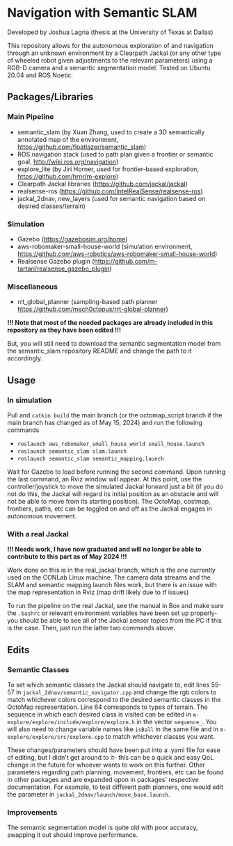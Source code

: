 # Navigation with Semantic SLAM
Developed by Joshua Lagria (thesis at the University of Texas at Dallas)

This repository allows for the autonomous exploration of and navigation through an unknown environment by a Clearpath Jackal (or any other type of wheeled robot given adjustments to the relevant parameters) using a RGB-D camera and a semantic segmentation model. Tested on Ubuntu 20.04 and ROS Noetic.


## Packages/Libraries
### Main Pipeline
- semantic_slam (by Xuan Zhang, used to create a 3D semantically annotated map of the environment, https://github.com/floatlazer/semantic_slam)
- ROS navigation stack (used to path plan given a frontier or semantic goal, http://wiki.ros.org/navigation)
- explore_lite (by Jiri Horner, used for frontier-based exploration, https://github.com/hrnr/m-explore)
- Clearpath Jackal libraries (https://github.com/jackal/jackal)
- realsense-ros (https://github.com/IntelRealSense/realsense-ros)
- jackal_2dnav, new_layers (used for semantic navigation based on desired classes/terrain)

### Simulation
- Gazebo (https://gazebosim.org/home)
- aws-robomaker-small-house-world (simulation environment, https://github.com/aws-robotics/aws-robomaker-small-house-world)
- Realsense Gazebo plugin (https://github.com/m-tartari/realsense_gazebo_plugin)

### Miscellaneous
- rrt_global_planner (sampling-based path planner https://github.com/mech0ctopus/rrt-global-planner)

**!!! Note that most of the needed packages are already included in this repository as they have been edited !!!**

But, you will still need to download the semantic segmentation model from the semantic_slam repository README and change the path to it accordingly.

## Usage
### In simulation
Pull and `catkin build` the main branch (or the octomap_script branch if the main branch has changed as of May 15, 2024) and run the following commands
- `roslaunch aws_robomaker_small_house_world small_house.launch`
- `roslaunch semantic_slam slam.launch`
- `roslaunch semantic_slam semantic_mapping.launch`

Wait for Gazebo to load before running the second command. Upon running the last command, an Rviz window will appear. At this point, use the controller/joystick to move the simulated Jackal forward just a bit (if you do not do this, the Jackal will regard its initial position as an obstacle and will not be able to move from its starting position). The OctoMap, costmap, frontiers, paths, etc can be toggled on and off as the Jackal engages in autonomous movement.

### With a real Jackal
**!!! Needs work, I have now graduated and will no longer be able to contribute to this part as of May 2024 !!!**

Work done on this is in the real_jackal branch, which is the one currently used on the CONLab Linux machine. The camera data streams and the SLAM and semantic mapping launch files work, but there is an issue with the map representation in Rviz (map drift likely due to tf issues)

To run the pipeline on the real Jackal, see the manual in Box and make sure the `.bashrc` or relevant environment variables have been set up properly- you should be able to see all of the Jackal sensor topics from the PC if this is the case. Then, just run the latter two commands above.

## Edits
### Semantic Classes
To set which semantic classes the Jackal should navigate to, edit lines 55-57 in `jackal_2dnav/semantic_navigator.cpp` and change the rgb colors to match whichever colors correspond to the desired semantic classes in the OctoMap representation. Line 64 corresponds to types of terrain. The sequence in which each desired class is visited can be edited in `m-explore/explore/include/explore/explore.h` in the vector `sequence_`. You will also need to change variable names like `isBall` in the same file and in `m-explore/explore/src/explore.cpp` to match whichever classes you want. 

These changes/parameters should have been put into a .yaml file for ease of editing, but I didn't get around to it- this can be a quick and easy QoL change in the future for whoever wants to work on this further. Other parameters regarding path planning, movement, frontiers, etc can be found in other packages and are expanded upon in packages' respective documentation. For example, to test different path planners, one would edit the parameter in `jackal_2dnav/launch/move_base.launch`. 

### Improvements
The semantic segmentation model is quite old with poor accuracy, swapping it out should improve performance.

